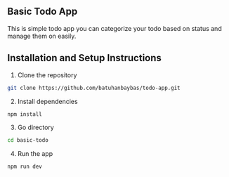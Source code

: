 ## Basic Todo App

This is simple todo app you can categorize your todo based on status and manage them on easily.

## Installation and Setup Instructions

1. Clone the repository

```bash
git clone https://github.com/batuhanbaybas/todo-app.git
```

2. Install dependencies

```bash
npm install
```

3. Go directory

```bash
cd basic-todo
```

4. Run the app

```bash
npm run dev
```
